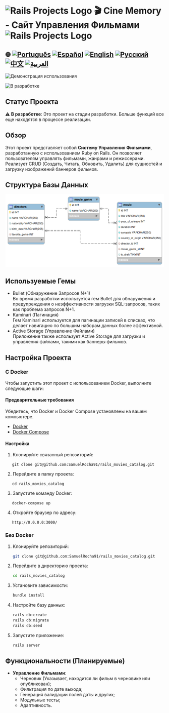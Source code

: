 # <img src="https://encrypted-tbn0.gstatic.com/images?q=tbn:ANd9GcSTWNyzRvZuphTsoQwk0FKqdTWHQEG50IIDgA&s" alt="Rails Projects Logo" width="52" height="40" /> 🎬 Cine Memory - Сайт Управления Фильмами<img src="https://encrypted-tbn0.gstatic.com/images?q=tbn:ANd9GcSTWNyzRvZuphTsoQwk0FKqdTWHQEG50IIDgA&s" alt="Rails Projects Logo" width="52" height="40" />

## 🌐 [![Português](https://img.shields.io/badge/Português-green)](https://github.com/SamuelRocha91/rails_movies_catalog/blob/main/README.md) [![Español](https://img.shields.io/badge/Español-yellow)](https://github.com/SamuelRocha91/rails_movies_catalog/blob/main/README_es.md) [![English](https://img.shields.io/badge/English-blue)](https://github.com/SamuelRocha91/rails_movies_catalog/blob/main/README_en.md) [![Русский](https://img.shields.io/badge/Русский-lightgrey)](https://github.com/SamuelRocha91/rails_movies_catalog/blob/main/README_ru.md) [![中文](https://img.shields.io/badge/中文-red)](https://github.com/SamuelRocha91/rails_movies_catalog/blob/main/README_ch.md) [![العربية](https://img.shields.io/badge/العربية-orange)](https://github.com/SamuelRocha91/rails_movies_catalog/blob/main/README_ar.md)

![Демонстрация использования](./public/movies.gif)

![В разработке](https://img.shields.io/badge/status-В%20разработке-yellow)

## Статус Проекта

⚠️ **В разработке**: Это проект на стадии разработки. Больше функций все еще находятся в процессе реализации.

## Обзор

Этот проект представляет собой **Систему Управления Фильмами**, разработанную с использованием Ruby on Rails. Он позволяет пользователям управлять фильмами, жанрами и режиссерами. Реализует CRUD (Создать, Читать, Обновить, Удалить) для сущностей и загрузку изображений баннеров фильмов.

## Структура Базы Данных

![Диаграмма](./public/diagrama-movies.png)

## Используемые Гемы
- Bullet (Обнаружение Запросов N+1)  
Во время разработки используется гем Bullet для обнаружения и предупреждения о неэффективности загрузки SQL-запросов, таких как проблема запросов N+1.
- Kaminari (Пагинация)  
Гем Kaminari используется для пагинации записей в списках, что делает навигацию по большим наборам данных более эффективной.
- Active Storage (Управление Файлами)  
Приложение также использует Active Storage для загрузки и управления файлами, такими как баннеры фильмов.

## Настройка Проекта

### С Docker

Чтобы запустить этот проект с использованием Docker, выполните следующие шаги:

#### Предварительные требования

Убедитесь, что Docker и Docker Compose установлены на вашем компьютере.

- [Docker](https://docs.docker.com/get-docker/)
- [Docker Compose](https://docs.docker.com/compose/install/)

#### Настройка

1. Клонируйте связанный репозиторий:

```
   git clone git@github.com:SamuelRocha91/rails_movies_catalog.git
```

2. Перейдите в папку проекта:

```
   cd rails_movies_catalog
```

3. Запустите команду Docker:

```
   docker-compose up
```

4. Откройте браузер по адресу:

```
   http://0.0.0.0:3000/
```

### Без Docker

1. Клонируйте репозиторий:
   ```bash
   git clone git@github.com:SamuelRocha91/rails_movies_catalog.git
   ```

2. Перейдите в директорию проекта:
   ```bash
   cd rails_movies_catalog
   ```

3. Установите зависимости:
   ```bash
   bundle install
   ```

4. Настройте базу данных:
   ```bash
   rails db:create
   rails db:migrate
   rails db:seed
   ```

5. Запустите приложение:
   ```bash
   rails server
   ```

## Функциональности (Планируемые)

- **Управление Фильмами**:
  - Черновик (Указывает, находится ли фильм в черновике или опубликован);
  - Фильтрация по дате выхода;
  - Генерация валидации полей даты и других;
  - Модульные тесты;
  - Адаптивность.

